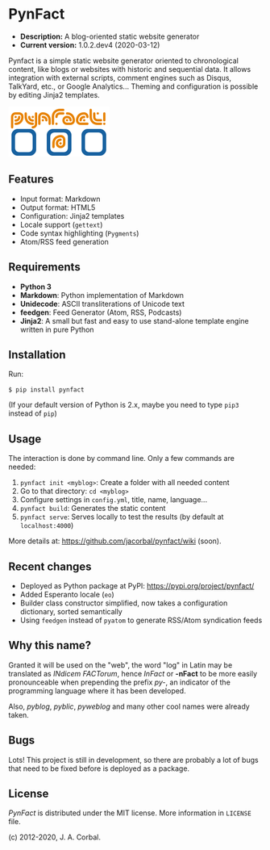 PynFact
=======

  * **Description:** A blog-oriented static website generator
  * **Current version:** 1.0.2.dev4 (2020-03-12)

Pynfact is a simple static website generator oriented to chronological
content, like blogs or websites with historic and sequential data.  It
allows integration with external scripts, comment engines such as
Disqus, TalkYard, etc., or Google Analytics...  Theming and
configuration is possible by editing Jinja2 templates.

![PynFact Logo][pynfact_logo]


Features
--------

  * Input format: Markdown
  * Output format: HTML5
  * Configuration: Jinja2 templates
  * Locale support (`gettext`)
  * Code syntax highlighting (`Pygments`)
  * Atom/RSS feed generation


Requirements
------------

  * **Python 3**
  * **Markdown**: Python implementation of Markdown
  * **Unidecode**: ASCII transliterations of Unicode text
  * **feedgen**: Feed Generator (Atom, RSS, Podcasts)
  * **Jinja2**: A small but fast and easy to use stand-alone template
   engine written in pure Python


Installation
------------

Run:

    $ pip install pynfact

(If your default version of Python is 2.x, maybe you need to type `pip3`
instead of `pip`)


Usage
-----

The interaction is done by command line.  Only a few commands are
needed:

  1. `pynfact init <myblog>`: Create a folder with all needed content
  2. Go to that directory: `cd <myblog>`
  3. Configure settings in `config.yml`, title, name, language...
  4. `pynfact build`: Generates the static content
  5. `pynfact serve`: Serves locally to test the results
   (by default at `localhost:4000`)

More details at: <https://github.com/jacorbal/pynfact/wiki> (soon).


Recent changes
--------------

  * Deployed as Python package at PyPI: <https://pypi.org/project/pynfact/>
  * Added Esperanto locale (`eo`)
  * Builder class constructor simplified, now takes a configuration
   dictionary, sorted semantically
  * Using `feedgen` instead of `pyatom` to generate RSS/Atom syndication
   feeds


Why this name?
--------------

Granted it will be used on the "web", the word "log" in Latin may be
translated as *INdicem FACTorum*, hence *InFact* or **-nFact** to be
more easily pronounceable when prepending the prefix *py-*, an indicator
of the programming language where it has been developed.

Also, *pyblog*, *pyblic*, *pyweblog* and many other cool names were
already taken.


Bugs
----

Lots!  This project is still in development, so there are probably a
lot of bugs that need to be fixed before is deployed as a package.


License
-------

*PynFact* is distributed under the MIT license.
More information in `LICENSE` file.

(c) 2012-2020, J. A. Corbal.


[pynfact_logo]: logo.png


